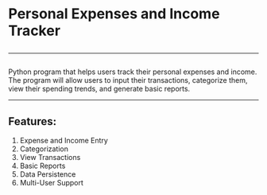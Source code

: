 # Personal Expenses and Income Tracker <hr>
Python program that helps users track their personal expenses and income. The program will allow users to input their transactions, categorize them, view their spending trends, and generate basic reports. <hr>
## Features:
1. Expense and Income Entry
2. Categorization
3. View Transactions
4. Basic Reports
5. Data Persistence
6. Multi-User Support
